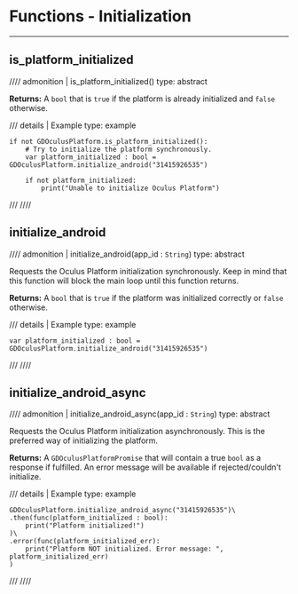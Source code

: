 # Functions - Initialization

-----

## is_platform_initialized
//// admonition | is_platform_initialized()
    type: abstract

**Returns:** A `bool` that is `true` if the platform is already initialized and `false` otherwise.

/// details | Example
    type: example
``` gdscript linenums="1"
if not GDOculusPlatform.is_platform_initialized():
    # Try to initialize the platform synchronously.
    var platform_initialized : bool = GDOculusPlatform.initialize_android("31415926535")

    if not platform_initialized:
        print("Unable to initialize Oculus Platform")
```
///
////

## initialize_android
//// admonition | initialize_android(app_id : `String`)
    type: abstract

Requests the Oculus Platform initialization synchronously. Keep in mind that this function will block the main loop until this function returns.

**Returns:** A `bool` that is `true` if the platform was initialized correctly or `false` otherwise.

/// details | Example
    type: example
``` gdscript linenums="1"
var platform_initialized : bool = GDOculusPlatform.initialize_android("31415926535")
```
///
////

## initialize_android_async
//// admonition | initialize_android_async(app_id : `String`)
    type: abstract

Requests the Oculus Platform initialization asynchronously. This is the preferred way of initializing the platform.

**Returns:** A `GDOculusPlatformPromise` that will contain a true `bool` as a response if fulfilled. An error message will be available if rejected/couldn't initialize.

/// details | Example
    type: example
``` gdscript linenums="1"
GDOculusPlatform.initialize_android_async("31415926535")\
.then(func(platform_initialized : bool):
    print("Platform initialized!")
)\
.error(func(platform_initialized_err):
    print("Platform NOT initialized. Error message: ", platform_initialized_err)
)
```
///
////
